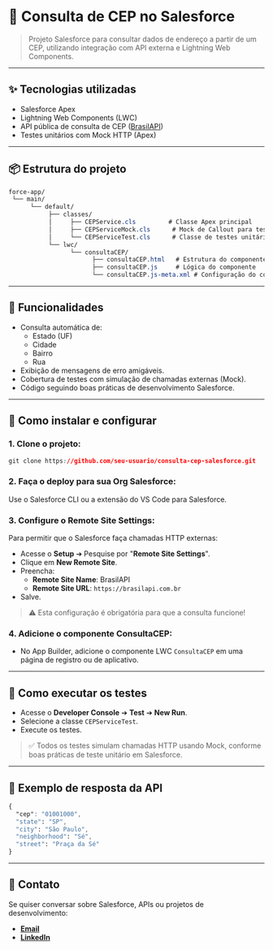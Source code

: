# 🔎 Consulta de CEP no Salesforce

> Projeto Salesforce para consultar dados de endereço a partir de um CEP, utilizando integração com API externa e Lightning Web Components.

---

## ✨ Tecnologias utilizadas

*   Salesforce Apex
*   Lightning Web Components (LWC)
*   API pública de consulta de CEP ([BrasilAPI](https://brasilapi.com.br/))
*   Testes unitários com Mock HTTP (Apex)

---

## 📦 Estrutura do projeto

```css
force-app/
 └── main/
      └── default/
           ├── classes/
           │     ├── CEPService.cls         # Classe Apex principal
           │     ├── CEPServiceMock.cls      # Mock de Callout para testes
           │     └── CEPServiceTest.cls      # Classe de testes unitários
           └── lwc/
                 └── consultaCEP/
                       ├── consultaCEP.html   # Estrutura do componente
                       ├── consultaCEP.js     # Lógica do componente
                       └── consultaCEP.js-meta.xml # Configuração do componente
```

---

## 🏯 Funcionalidades

*   Consulta automática de:
    *   Estado (UF)
    *   Cidade
    *   Bairro
    *   Rua
*   Exibição de mensagens de erro amigáveis.
*   Cobertura de testes com simulação de chamadas externas (Mock).
*   Código seguindo boas práticas de desenvolvimento Salesforce.

---

## 🚀 Como instalar e configurar

### 1\. Clone o projeto:

```css
git clone https://github.com/seu-usuario/consulta-cep-salesforce.git
```

### 2\. Faça o deploy para sua Org Salesforce:

Use o Salesforce CLI ou a extensão do VS Code para Salesforce.

### 3\. Configure o Remote Site Settings:

Para permitir que o Salesforce faça chamadas HTTP externas:

*   Acesse o **Setup** ➔ Pesquise por "**Remote Site Settings**".
*   Clique em **New Remote Site**.
*   Preencha:
    *   **Remote Site Name**: BrasilAPI
    *   **Remote Site URL**: `https://brasilapi.com.br`
*   Salve.

> ⚠️ Esta configuração é obrigatória para que a consulta funcione!

### 4\. Adicione o componente ConsultaCEP:

*   No App Builder, adicione o componente LWC `ConsultaCEP` em uma página de registro ou de aplicativo.

---

## 🧪 Como executar os testes

*   Acesse o **Developer Console** ➔ **Test** ➔ **New Run**.
*   Selecione a classe `CEPServiceTest`.
*   Execute os testes.

> ✅ Todos os testes simulam chamadas HTTP usando Mock, conforme boas práticas de teste unitário em Salesforce.

---

## 📖 Exemplo de resposta da API

```css
{
  "cep": "01001000",
  "state": "SP",
  "city": "São Paulo",
  "neighborhood": "Sé",
  "street": "Praça da Sé"
}
```

---

## 📢 Contato

Se quiser conversar sobre Salesforce, APIs ou projetos de desenvolvimento:

*   [**Email**](mailto:1samueloliveira@gmail.com)
*   [**LinkedIn**](https://www.linkedin.com/in/samueloal/)

